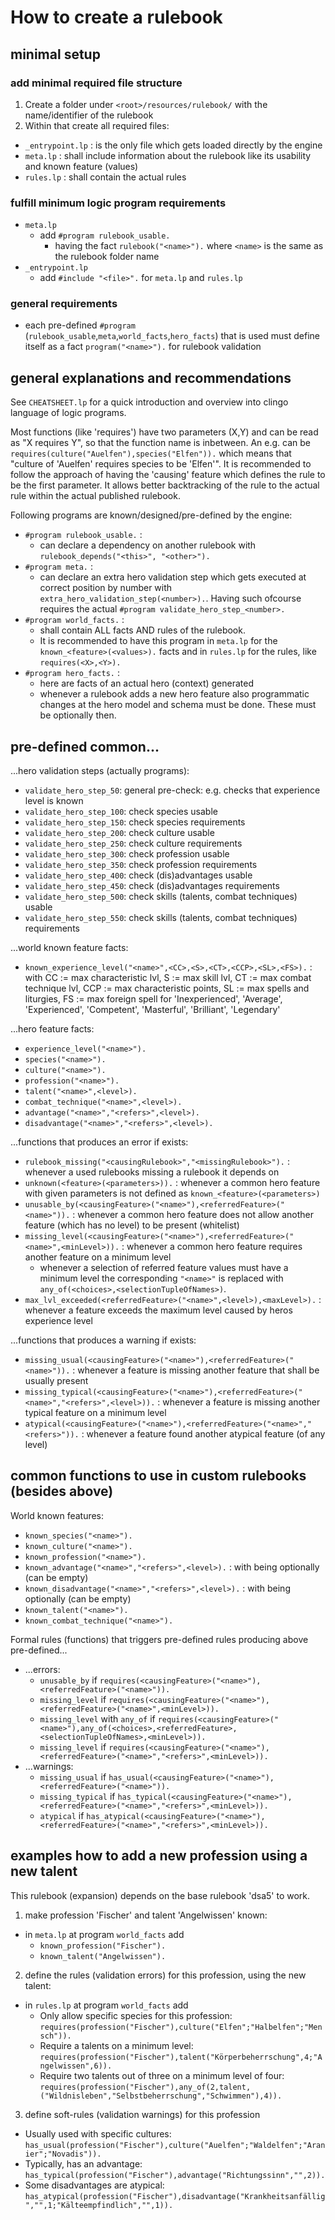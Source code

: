 # How to create a rulebook

## minimal setup

### add minimal required file structure

1) Create a folder under `<root>/resources/rulebook/` with the name/identifier of the rulebook
2) Within that create all required files:
  * `_entrypoint.lp` : is the only file which gets loaded directly by the engine
  * `meta.lp` : shall include information about the rulebook like its usability and known feature (values)
  * `rules.lp` : shall contain the actual rules

### fulfill minimum logic program requirements

* `meta.lp`
  * add `#program rulebook_usable.`
    * having the fact `rulebook("<name>").` where `<name>` is the same as the rulebook folder name
* `_entrypoint.lp`
  * add `#include "<file>".` for `meta.lp` and `rules.lp`

### general requirements

* each pre-defined `#program` (`rulebook_usable`,`meta`,`world_facts`,`hero_facts`) that is used must define itself as a
  fact `program("<name>").` for rulebook validation

## general explanations and recommendations

See `CHEATSHEET.lp` for a quick introduction and overview into clingo language of logic programs.

Most functions (like 'requires') have two parameters (X,Y) and can be read as "X requires Y", so that the function name is
inbetween. An e.g. can be `requires(culture("Auelfen"),species("Elfen")).` which means that "culture of 'Auelfen' requires species
to be 'Elfen'".
It is recommended to follow the approach of having the 'causing' feature which defines the rule to be the first parameter. It
allows better backtracking of the rule to the actual rule within the actual published rulebook.

Following programs are known/designed/pre-defined by the engine:

* `#program rulebook_usable.` :
  * can declare a dependency on another rulebook with `rulebook_depends("<this>", "<other>").`
* `#program meta.` :
  * can declare an extra hero validation step which gets executed at correct position by number
    with `extra_hero_validation_step(<number>).`. Having such ofcourse requires the actual `#program validate_hero_step_<number>.`
* `#program world_facts.` :
  * shall contain ALL facts AND rules of the rulebook.
  * It is recommended to have this program in `meta.lp` for the `known_<feature>(<values>).` facts and in `rules.lp` for the
    rules, like `requires(<X>,<Y>).`
* `#program hero_facts.` :
  * here are facts of an actual hero (context) generated
  * whenever a rulebook adds a new hero feature also programmatic changes at the hero model and schema must be done. These must be
    optionally then.

## pre-defined common...

...hero validation steps (actually programs):

* `validate_hero_step_50`: general pre-check: e.g. checks that experience level is known
* `validate_hero_step_100`: check species usable
* `validate_hero_step_150`: check species requirements
* `validate_hero_step_200`: check culture usable
* `validate_hero_step_250`: check culture requirements
* `validate_hero_step_300`: check profession usable
* `validate_hero_step_350`: check profession requirements
* `validate_hero_step_400`: check (dis)advantages usable
* `validate_hero_step_450`: check (dis)advantages requirements
* `validate_hero_step_500`: check skills (talents, combat techniques) usable
* `validate_hero_step_550`: check skills (talents, combat techniques) requirements

...world known feature facts:

* `known_experience_level("<name>",<CC>,<S>,<CT>,<CCP>,<SL>,<FS>).` : with CC := max characteristic lvl, S := max skill lvl, CT :=
  max combat technique lvl, CCP := max characteristic points, SL := max spells and liturgies, FS := max foreign spell
  for 'Inexperienced', 'Average', 'Experienced', 'Competent', 'Masterful', 'Brilliant', 'Legendary'

...hero feature facts:

* `experience_level("<name>").`
* `species("<name>").`
* `culture("<name>").`
* `profession("<name>").`
* `talent("<name>",<level>).`
* `combat_technique("<name>",<level>).`
* `advantage("<name>","<refers>",<level>).`
* `disadvantage("<name>","<refers>",<level>).`

...functions that produces an error if exists:

* `rulebook_missing("<causingRulebook>","<missingRulebook>").` : whenever a used rulebooks missing a rulebook it depends on
* `unknown(<feature>(<parameters>)).` : whenever a common hero feature with given parameters is not defined
  as `known_<feature>(<parameters>)`
* `unusable_by(<causingFeature>("<name>"),<referredFeature>("<name>")).` : whenever a common hero feature does not allow another
  feature (which has no level) to be present (whitelist)
* `missing_level(<causingFeature>("<name>"),<referredFeature>("<name>",<minLevel>)).` : whenever a common hero feature requires
  another feature on a minimum level
  * whenever a selection of referred feature values must have a minimum level the corresponding `"<name>"` is replaced
    with `any_of(<choices>,<selectionTupleOfNames>)`.
* `max_lvl_exceeded(<referredFeature>("<name>",<level>),<maxLevel>).` : whenever a feature exceeds the maximum level caused by
  heros experience level

...functions that produces a warning if exists:

* `missing_usual(<causingFeature>("<name>"),<referredFeature>("<name>")).` : whenever a feature is missing another feature that
  shall be usually present
* `missing_typical(<causingFeature>("<name>"),<referredFeature>("<name>","<refers>",<level>)).` : whenever a feature is missing
  another typical feature on a minimum level
* `atypical(<causingFeature>("<name>"),<referredFeature>("<name>","<refers>")).` : whenever a feature found another atypical
  feature (of any level)

## common functions to use in custom rulebooks (besides above)

World known features:

* `known_species("<name>").`
* `known_culture("<name>").`
* `known_profession("<name>").`
* `known_advantage("<name>","<refers>",<level>).` : with <refers> being optionally (can be empty)
* `known_disadvantage("<name>","<refers>",<level>).` : with <refers> being optionally (can be empty)
* `known_talent("<name>").`
* `known_combat_technique("<name>").`

Formal rules (functions) that triggers pre-defined rules producing above pre-defined...

* ...errors:
  * `unusable_by` if `requires(<causingFeature>("<name>"),<referredFeature>("<name>")).`
  * `missing_level` if `requires(<causingFeature>("<name>"),<referredFeature>("<name>",<minLevel>)).`
  * `missing_level` with `any_of`
    if `requires(<causingFeature>("<name>"),any_of(<choices>,<referredFeature>,<selectionTupleOfNames>,<minLevel>)).`
  * `missing_level` if `requires(<causingFeature>("<name>"),<referredFeature>("<name>","<refers>",<minLevel>)).`
* ...warnings:
  * `missing_usual` if `has_usual(<causingFeature>("<name>"),<referredFeature>("<name>")).`
  * `missing_typical` if `has_typical(<causingFeature>("<name>"),<referredFeature>("<name>","<refers>",<minLevel>)).`
  * `atypical` if `has_atypical(<causingFeature>("<name>"),<referredFeature>("<name>","<refers>",<minLevel>)).`

## examples how to add a new profession using a new talent

This rulebook (expansion) depends on the base rulebook 'dsa5' to work.

1) make profession 'Fischer' and talent 'Angelwissen' known:
  * in `meta.lp` at program `world_facts` add
    * `known_profession("Fischer").`
    * `known_talent("Angelwissen").`
2) define the rules (validation errors) for this profession, using the new talent:
  * in `rules.lp` at program `world_facts` add
    * Only allow specific species for this profession: `requires(profession("Fischer"),culture("Elfen";"Halbelfen";"Mensch")).`
    * Require a talents on a minimum level: `requires(profession("Fischer"),talent("Körperbeherrschung",4;"Angelwissen",6)).`
    * Require two talents out of three on a minimum level of
      four: `requires(profession("Fischer"),any_of(2,talent,("Wildnisleben","Selbstbeherrschung","Schwimmen"),4)).`
3) define soft-rules (validation warnings) for this profession
  * Usually used with specific cultures: `has_usual(profession("Fischer"),culture("Auelfen";"Waldelfen";"Aranier";"Novadis")).`
  * Typically, has an advantage: `has_typical(profession("Fischer"),advantage("Richtungssinn","",2)).`
  * Some disadvantages are
    atypical: `has_atypical(profession("Fischer"),disadvantage("Krankheitsanfällig","",1;"Kälteempfindlich","",1)).`
